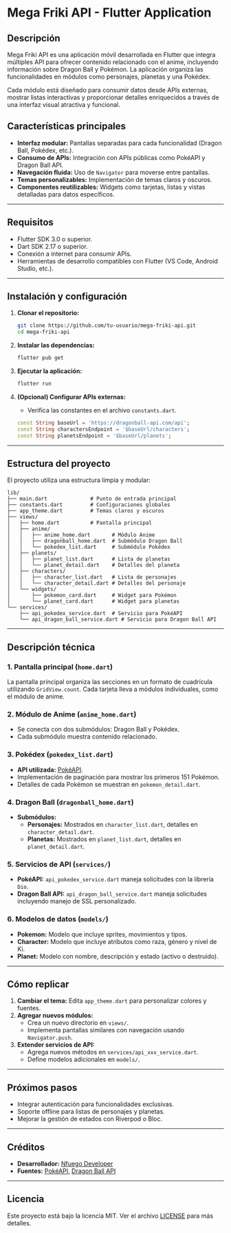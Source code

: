 # Mega Friki API - Flutter Application

## Descripción

Mega Friki API es una aplicación móvil desarrollada en Flutter que integra múltiples API para ofrecer contenido relacionado con el anime, incluyendo información sobre Dragon Ball y Pokémon. La aplicación organiza las funcionalidades en módulos como personajes, planetas y una Pokédex.

Cada módulo está diseñado para consumir datos desde APIs externas, mostrar listas interactivas y proporcionar detalles enriquecidos a través de una interfaz visual atractiva y funcional.

## Características principales

- **Interfaz modular:** Pantallas separadas para cada funcionalidad (Dragon Ball, Pokédex, etc.).
- **Consumo de APIs:** Integración con APIs públicas como PokéAPI y Dragon Ball API.
- **Navegación fluida:** Uso de `Navigator` para moverse entre pantallas.
- **Temas personalizables:** Implementación de temas claros y oscuros.
- **Componentes reutilizables:** Widgets como tarjetas, listas y vistas detalladas para datos específicos.

---

## Requisitos

- Flutter SDK 3.0 o superior.
- Dart SDK 2.17 o superior.
- Conexión a internet para consumir APIs.
- Herramientas de desarrollo compatibles con Flutter (VS Code, Android Studio, etc.).

---

## Instalación y configuración

1. **Clonar el repositorio:**

   ```bash
   git clone https://github.com/tu-usuario/mega-friki-api.git
   cd mega-friki-api
   ```

2. **Instalar las dependencias:**

   ```bash
   flutter pub get
   ```

3. **Ejecutar la aplicación:**

   ```bash
   flutter run
   ```

4. **(Opcional) Configurar APIs externas:**
   - Verifica las constantes en el archivo `constants.dart`.
   ```dart
   const String baseUrl = 'https://dragonball-api.com/api';
   const String charactersEndpoint = '$baseUrl/characters';
   const String planetsEndpoint = '$baseUrl/planets';
   ```

---

## Estructura del proyecto

El proyecto utiliza una estructura limpia y modular:

```
lib/
├── main.dart              # Punto de entrada principal
├── constants.dart         # Configuraciones globales
├── app_theme.dart         # Temas claros y oscuros
├── views/
│   ├── home.dart          # Pantalla principal
│   ├── anime/
│   │   ├── anime_home.dart       # Módulo Anime
│   │   ├── dragonball_home.dart  # Submódulo Dragon Ball
│   │   └── pokedex_list.dart     # Submódulo Pokédex
│   ├── planets/
│   │   ├── planet_list.dart      # Lista de planetas
│   │   └── planet_detail.dart    # Detalles del planeta
│   ├── characters/
│   │   ├── character_list.dart   # Lista de personajes
│   │   └── character_detail.dart # Detalles del personaje
│   └── widgets/
│       ├── pokemon_card.dart     # Widget para Pokémon
│       └── planet_card.dart      # Widget para planetas
└── services/
    ├── api_pokedex_service.dart  # Servicio para PokéAPI
    └── api_dragon_ball_service.dart # Servicio para Dragon Ball API
```

---

## Descripción técnica

### 1. **Pantalla principal (`home.dart`)**

La pantalla principal organiza las secciones en un formato de cuadrícula utilizando `GridView.count`. Cada tarjeta lleva a módulos individuales, como el módulo de anime.

### 2. **Módulo de Anime (`anime_home.dart`)**

- Se conecta con dos submódulos: Dragon Ball y Pokédex.
- Cada submódulo muestra contenido relacionado.

### 3. **Pokédex (`pokedex_list.dart`)**

- **API utilizada:** [PokéAPI](https://pokeapi.co/).
- Implementación de paginación para mostrar los primeros 151 Pokémon.
- Detalles de cada Pokémon se muestran en `pokemon_detail.dart`.

### 4. **Dragon Ball (`dragonball_home.dart`)**

- **Submódulos:**
  - **Personajes:** Mostrados en `character_list.dart`, detalles en `character_detail.dart`.
  - **Planetas:** Mostrados en `planet_list.dart`, detalles en `planet_detail.dart`.

### 5. **Servicios de API (`services/`)**

- **PokéAPI:** `api_pokedex_service.dart` maneja solicitudes con la librería `Dio`.
- **Dragon Ball API:** `api_dragon_ball_service.dart` maneja solicitudes incluyendo manejo de SSL personalizado.

### 6. **Modelos de datos (`models/`)**

- **Pokemon:** Modelo que incluye sprites, movimientos y tipos.
- **Character:** Modelo que incluye atributos como raza, género y nivel de Ki.
- **Planet:** Modelo con nombre, descripción y estado (activo o destruido).

---

## Cómo replicar

1. **Cambiar el tema:** Edita `app_theme.dart` para personalizar colores y fuentes.
2. **Agregar nuevos módulos:**
   - Crea un nuevo directorio en `views/`.
   - Implementa pantallas similares con navegación usando `Navigator.push`.
3. **Extender servicios de API:**
   - Agrega nuevos métodos en `services/api_xxx_service.dart`.
   - Define modelos adicionales en `models/`.

---

## Próximos pasos

- Integrar autenticación para funcionalidades exclusivas.
- Soporte offline para listas de personajes y planetas.
- Mejorar la gestión de estados con Riverpod o Bloc.

---

## Créditos

- **Desarrollador:** [Nfuego Developer]([https://github.com/tu-usuario](https://github.com/nfuegopy))
- **Fuentes:** [PokéAPI](https://pokeapi.co/), [Dragon Ball API](https://dragonball-api.com/)

---

## Licencia

Este proyecto está bajo la licencia MIT. Ver el archivo [LICENSE](LICENSE) para más detalles.

